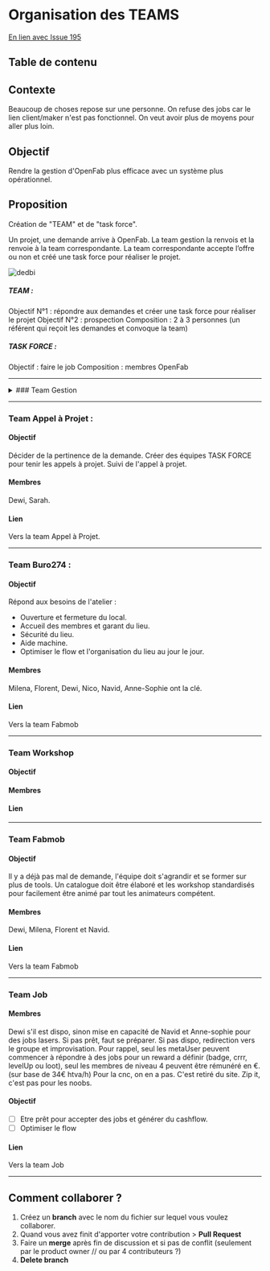 # Organisation des TEAMS
[En lien avec Issue 195](https://github.com/openfab-lab/openfab/issues/195)

## Table de contenu

## Contexte
Beaucoup de choses repose sur une personne. On refuse des jobs car le lien client/maker n'est pas fonctionnel.
On veut avoir plus de moyens pour aller plus loin.

## Objectif
Rendre la gestion d'OpenFab plus efficace avec un système plus opérationnel.



## Proposition
Création de "TEAM" et de "task force".

Un projet, une demande arrive à OpenFab. La team gestion la renvois et la renvoie à la team correspondante.
La team correspondante accepte l’offre ou non et créé une task force pour réaliser le projet.

![dedbi](https://user-images.githubusercontent.com/25649502/36261784-cafc86f0-1265-11e8-9245-16f48286b926.png)

##### TEAM :

Objectif N°1 : répondre aux demandes et créer une task force pour réaliser le projet
Objectif N°2 : prospection
Composition : 2 à 3 personnes (un référent qui reçoit les demandes et convoque la team)


##### TASK FORCE :

Objectif : faire le job
Composition : membres OpenFab

---
<details>
<summary> 
### Team Gestion
  </summary>
#### Objectif
Gestionne, trie, renvoie et suit.
#### Membres
Anca
#### Lien
Vers l'organisation Germaine.
</details>

---
### Team Appel à Projet :

#### Objectif
Décider de la pertinence de la demande.
Créer des équipes TASK FORCE pour tenir les appels à projet.
Suivi de l'appel à projet.

#### Membres
Dewi, Sarah.

#### Lien
Vers la team Appel à Projet.

---
### Team Buro274 :

#### Objectif

Répond aux besoins de l'atelier :
- Ouverture et fermeture du local.
- Accueil des membres et garant du lieu.
- Sécurité du lieu.
- Aide machine.
- Optimiser le flow et l'organisation du lieu au jour le jour.

#### Membres
Milena, Florent, Dewi, Nico, Navid, Anne-Sophie ont la clé.

#### Lien
Vers la team Fabmob

---
### Team Workshop
#### Objectif
#### Membres
#### Lien

---
### Team Fabmob

#### Objectif
Il y a déjà pas mal de demande, l'équipe doit s'agrandir et se former sur plus de tools.
Un catalogue doit être élaboré et les workshop standardisés pour facilement être animé par tout les animateurs compétent.

#### Membres
Dewi, Milena, Florent et Navid.

#### Lien
Vers la team Fabmob

---
### Team Job

#### Membres
Dewi s'il est dispo, sinon mise en capacité de Navid et Anne-sophie pour des jobs lasers. Si pas prêt, faut se préparer. Si pas dispo, redirection vers le groupe et improvisation. Pour rappel, seul les metaUser peuvent commencer à répondre à des jobs pour un reward a définir (badge, crrr, levelUp ou loot), seul les membres de niveau 4 peuvent être rémunéré en €. (sur base de 34€ htva/h)
Pour la cnc, on en a pas. C'est retiré du site. Zip it, c'est pas pour les noobs.

#### Objectif
- [ ] Etre prêt pour accepter des jobs et générer du cashflow.
- [ ] Optimiser le flow

#### Lien
Vers la team Job


---
## Comment collaborer ?

1. Créez un **branch** avec le nom du fichier sur lequel vous voulez collaborer.
1. Quand vous avez finit d'apporter votre contribution > **Pull Request**
1. Faire un **merge** après fin de discussion et si pas de conflit (seulement par le product owner // ou par 4 contributeurs ?)
1. **Delete branch**
